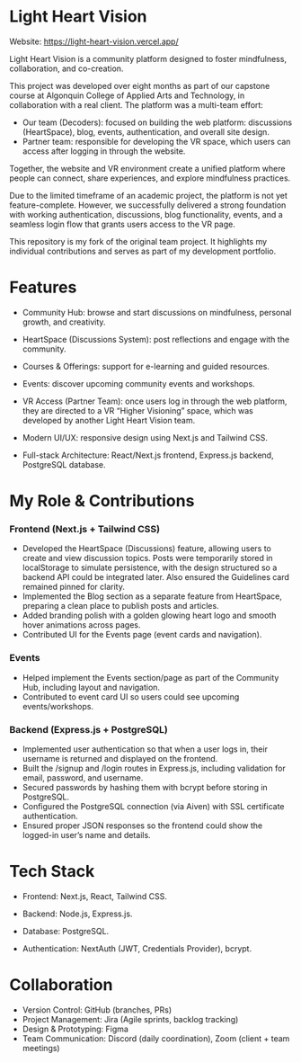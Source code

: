 # Light Heart Vision

Website: https://light-heart-vision.vercel.app/

Light Heart Vision is a community platform designed to foster mindfulness, collaboration, and co-creation.  

This project was developed over eight months as part of our capstone course at Algonquin College of Applied Arts and Technology, in collaboration with a real client. The platform was a multi-team effort:  

- Our team (Decoders): focused on building the web platform: discussions (HeartSpace), blog, events, authentication, and overall site design.  
- Partner team: responsible for developing the VR space, which users can access after logging in through the website.  

Together, the website and VR environment create a unified platform where people can connect, share experiences, and explore mindfulness practices.  

Due to the limited timeframe of an academic project, the platform is not yet feature-complete. However, we successfully delivered a strong foundation with working authentication, discussions, blog functionality, events, and a seamless login flow that grants users access to the VR page.  

This repository is my fork of the original team project. It highlights my individual contributions and serves as part of my development portfolio. 

# Features

- Community Hub: browse and start discussions on mindfulness, personal growth, and creativity.

- HeartSpace (Discussions System): post reflections and engage with the community.

- Courses & Offerings: support for e-learning and guided resources.

- Events: discover upcoming community events and workshops.

- VR Access (Partner Team): once users log in through the web platform, they are directed to a VR “Higher Visioning” space, which was developed by another Light Heart Vision team.

- Modern UI/UX: responsive design using Next.js and Tailwind CSS.

- Full-stack Architecture: React/Next.js frontend, Express.js backend, PostgreSQL database.
                                                                                                                                                                                
# My Role & Contributions

### Frontend (Next.js + Tailwind CSS)
- Developed the HeartSpace (Discussions) feature, allowing users to create and view discussion topics. Posts were temporarily stored in localStorage to simulate persistence, with the design structured so a backend API could be integrated later. Also ensured the Guidelines card remained pinned for clarity.
- Implemented the Blog section as a separate feature from HeartSpace, preparing a clean place to publish posts and articles.
- Added branding polish with a golden glowing heart logo and smooth hover animations across pages.
- Contributed UI for the Events page (event cards and navigation).

### Events
- Helped implement the Events section/page as part of the Community Hub, including layout and navigation.
- Contributed to event card UI so users could see upcoming events/workshops.

### Backend (Express.js + PostgreSQL)
- Implemented user authentication so that when a user logs in, their username is returned and displayed on the frontend.
- Built the /signup and /login routes in Express.js, including validation for email, password, and username.
- Secured passwords by hashing them with bcrypt before storing in PostgreSQL.
- Configured the PostgreSQL connection (via Aiven) with SSL certificate authentication.
- Ensured proper JSON responses so the frontend could show the logged-in user’s name and details.

# Tech Stack

- Frontend: Next.js, React, Tailwind CSS.

- Backend: Node.js, Express.js.

- Database: PostgreSQL.

- Authentication: NextAuth (JWT, Credentials Provider), bcrypt.

# Collaboration

- Version Control: GitHub (branches, PRs)  
- Project Management: Jira (Agile sprints, backlog tracking)  
- Design & Prototyping: Figma  
- Team Communication: Discord (daily coordination), Zoom (client + team meetings)  
